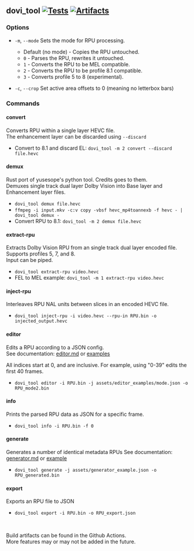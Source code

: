 ## dovi_tool [![Tests](https://github.com/quietvoid/dovi_tool/workflows/Tests/badge.svg)](https://github.com/quietvoid/dovi_tool/actions?query=workflow%3ATests) [![Artifacts](https://github.com/quietvoid/dovi_tool/workflows/Artifacts/badge.svg)](https://github.com/quietvoid/dovi_tool/actions?query=workflow%3AArtifacts)
### Options
* `-m`, `--mode` Sets the mode for RPU processing.
  * Default (no mode) - Copies the RPU untouched.
  * `0` - Parses the RPU, rewrites it untouched.
  * `1` - Converts the RPU to be MEL compatible.
  * `2` - Converts the RPU to be profile 8.1 compatible.
  * `3` - Converts profile 5 to 8 (experimental).

* `-c`, `--crop` Set active area offsets to 0 (meaning no letterbox bars)

### Commands

#### convert
Converts RPU within a single layer HEVC file.  
The enhancement layer can be discarded using `--discard`

* Convert to 8.1 and discard EL: `dovi_tool -m 2 convert --discard file.hevc`
#### demux
Rust port of yusesope's python tool. Credits goes to them.  
Demuxes single track dual layer Dolby Vision into Base layer and Enhancement layer files.

* `dovi_tool demux file.hevc`
* `ffmpeg -i input.mkv -c:v copy -vbsf hevc_mp4toannexb -f hevc - | dovi_tool demux -`
* Convert RPU to 8.1: `dovi_tool -m 2 demux file.hevc`

#### extract-rpu
Extracts Dolby Vision RPU from an single track dual layer encoded file.
Supports profiles 5, 7, and 8.  
Input can be piped.

* `dovi_tool extract-rpu video.hevc`
* FEL to MEL example: `dovi_tool -m 1 extract-rpu video.hevc`

#### inject-rpu
Interleaves RPU NAL units between slices in an encoded HEVC file.

* `dovi_tool inject-rpu -i video.hevc --rpu-in RPU.bin -o injected_output.hevc`

#### editor
Edits a RPU according to a JSON config.  
See documentation: [editor.md](editor.md) or [examples](assets/editor_examples)

All indices start at 0, and are inclusive.  For example, using "0-39" edits the first 40 frames.

* `dovi_tool editor -i RPU.bin -j assets/editor_examples/mode.json -o RPU_mode2.bin`

#### info
Prints the parsed RPU data as JSON for a specific frame.

* `dovi_tool info -i RPU.bin -f 0`  

#### generate
Generates a number of identical metadata RPUs
See documentation: [generator.md](generator.md) or [example](assets/generator_example.json)

* `dovi_tool generate -j assets/generator_example.json -o RPU_generated.bin`

#### export
Exports an RPU file to JSON

* `dovi_tool export -i RPU.bin -o RPU_export.json`

&nbsp;

Build artifacts can be found in the Github Actions.  
More features may or may not be added in the future.
